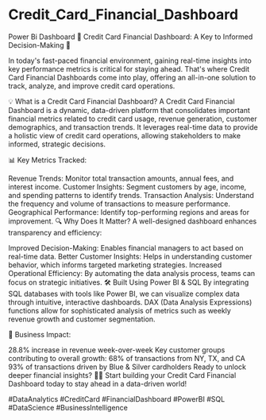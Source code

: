 # Credit_Card_Financial_Dashboard
Power Bi Dashboard
🌟 Credit Card Financial Dashboard: A Key to Informed Decision-Making 🌟

In today's fast-paced financial environment, gaining real-time insights into key performance metrics is critical for staying ahead. That's where Credit Card Financial Dashboards come into play, offering an all-in-one solution to track, analyze, and improve credit card operations.

💡 What is a Credit Card Financial Dashboard? A Credit Card Financial Dashboard is a dynamic, data-driven platform that consolidates important financial metrics related to credit card usage, revenue generation, customer demographics, and transaction trends. It leverages real-time data to provide a holistic view of credit card operations, allowing stakeholders to make informed, strategic decisions.

📊 Key Metrics Tracked:

Revenue Trends: Monitor total transaction amounts, annual fees, and interest income.
Customer Insights: Segment customers by age, income, and spending patterns to identify trends.
Transaction Analysis: Understand the frequency and volume of transactions to measure performance.
Geographical Performance: Identify top-performing regions and areas for improvement.
🔍 Why Does It Matter? A well-designed dashboard enhances transparency and efficiency:

Improved Decision-Making: Enables financial managers to act based on real-time data.
Better Customer Insights: Helps in understanding customer behavior, which informs targeted marketing strategies.
Increased Operational Efficiency: By automating the data analysis process, teams can focus on strategic initiatives.
🛠️ Built Using Power BI & SQL By integrating SQL databases with tools like Power BI, we can visualize complex data through intuitive, interactive dashboards. DAX (Data Analysis Expressions) functions allow for sophisticated analysis of metrics such as weekly revenue growth and customer segmentation.

🚀 Business Impact:

28.8% increase in revenue week-over-week
Key customer groups contributing to overall growth: 68% of transactions from NY, TX, and CA
93% of transactions driven by Blue & Silver cardholders
Ready to unlock deeper financial insights? 🚪💡 Start building your Credit Card Financial Dashboard today to stay ahead in a data-driven world!

#DataAnalytics #CreditCard #FinancialDashboard #PowerBI #SQL #DataScience #BusinessIntelligence
